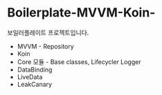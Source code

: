 # Boilerplate-MVVM-Koin-
보일러플레이트 프로젝트입니다.

- MVVM - Repository
- Koin
- Core 모듈 - Base classes, Lifecycler Logger
- DataBinding
- LiveData
- LeakCanary
